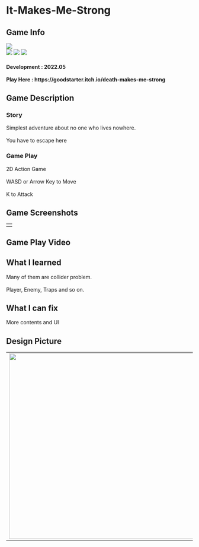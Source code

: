 # It-Makes-Me-Strong
<div>
    <h2> Game Info </h2>
    <img src = "https://img.itch.zone/aW1nLzkwNjQ4NTMucG5n/347x500/BM8%2FqY.png"><br>
    <img src="https://img.shields.io/badge/Unity-yellow?style=flat-square&logo=Unity&logoColor=FFFFFF"/>
    <img src="https://img.shields.io/badge/Adventure-blue"/>
    <img src="https://img.shields.io/badge/Action-green"/>
    <h4> Development : 2022.05 <br><br>
    Play Here : https://goodstarter.itch.io/death-makes-me-strong
    
  </div>
  <div>
    <h2> Game Description </h2>
    <h3> Story </h3>
     Simplest adventure about no one who lives nowhere. <br><br>
     You have to escape here
    <h3> Game Play </h3>
     2D Action Game <br><br>
     WASD or Arrow Key to Move <br><br>
     K to Attack
  </div> 
  <div>
    <h2> Game Screenshots </h2>
      <table>
        <td><img src = ""></td>
      </table>
  </div>
    <div>
    <h2> Game Play Video </h2>
  </div>
  <div>
    <h2> What I learned </h2>
      Many of them are collider problem.<br><br>
      Player, Enemy, Traps and so on.
  </div>
  <div>
    <h2> What I can fix </h2>
    More contents and UI
   <h2> Design Picture </h2>
   <table>
        <td><img src = "" height = 500></td>
      </table>
  </div>
